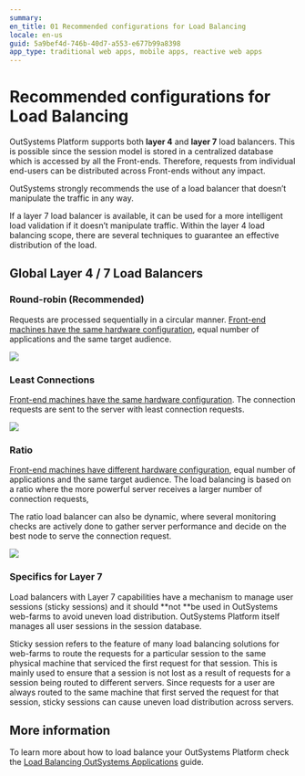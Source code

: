 ```yaml
---
summary:
en_title: 01 Recommended configurations for Load Balancing
locale: en-us
guid: 5a9bef4d-746b-40d7-a553-e677b99a8398
app_type: traditional web apps, mobile apps, reactive web apps
---
```


# Recommended configurations for Load Balancing

OutSystems Platform supports both **layer 4** and **layer 7** load balancers. This is possible since the session model is stored in a centralized database which is accessed by all the Front-ends. Therefore, requests from individual end-users can be distributed across Front-ends without any impact.

OutSystems strongly recommends the use of a load balancer that doesn’t manipulate the traffic in any way.

If a layer 7 load balancer is available, it can be used for a more intelligent load validation if it doesn’t manipulate traffic. Within the layer 4 load balancing scope, there are several techniques to guarantee an effective distribution of the load.

## Global Layer 4 / 7 Load Balancers

### Round-robin (**Recommended**)

 

Requests are processed sequentially in a circular manner. [Front-end machines have the same hardware configuration](https://success.outsystems.com/Support/Enterprise_Customers/Maintenance_and_Operations/Designing_OutSystems_Infrastructures/02_Sizing_OutSystems_Platform), equal number of applications and the same target audience.

![ ](images/recommended-configs-load-balancing_0.png)

### Least Connections

[Front-end machines have the same hardware configuration](https://success.outsystems.com/Support/Enterprise_Customers/Maintenance_and_Operations/Designing_OutSystems_Infrastructures/02_Sizing_OutSystems_Platform). The connection requests are sent to the server with least connection requests.

![ ](images/recommended-configs-load-balancing_1.png)

### Ratio

[Front-end machines have different hardware configuration](https://success.outsystems.com/Support/Enterprise_Customers/Maintenance_and_Operations/Designing_OutSystems_Infrastructures/02_Sizing_OutSystems_Platform), equal number of applications and the same target audience. The load balancing is based on a ratio where the more powerful server receives a larger number of connection requests,

The ratio load balancer can also be dynamic, where several monitoring checks are actively done to gather server performance and decide on the best node to serve the connection request.

![ ](images/recommended-configs-load-balancing_2.png)

### Specifics for Layer 7

Load balancers with Layer 7 capabilities have a mechanism to manage user sessions (sticky sessions) and it should **not **be used in OutSystems web-farms to avoid uneven load distribution. OutSystems Platform itself manages all user sessions in the session database.

Sticky session refers to the feature of many load balancing solutions for web-farms to route the requests for a particular session to the same physical machine that serviced the first request for that session. This is mainly used to ensure that a session is not lost as a result of requests for a session being routed to different servers. Since requests for a user are always routed to the same machine that first served the request for that session, sticky sessions can cause uneven load distribution across servers.

## More information

To learn more about how to load balance your OutSystems Platform check the [Load Balancing OutSystems Applications](https://success.outsystems.com/Support/Enterprise_Customers/Maintenance_and_Operations/Load_Balancing_OutSystems_Applications) guide.

